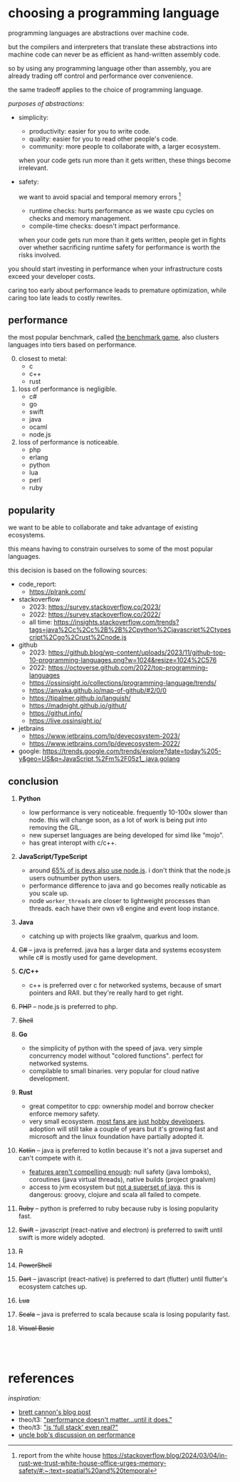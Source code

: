# choosing a programming language

programming languages are abstractions over machine code.

but the compilers and interpreters that translate these abstractions into machine code can never be as efficient as hand-written assembly code.

so by using any programming language other than assembly, you are already trading off control and performance over convenience.

the same tradeoff applies to the choice of programming language.

_purposes of abstractions:_

- simplicity:

     - productivity: easier for you to write code.
     - quality: easier for you to read other people's code.
     - community: more people to collaborate with, a larger ecosystem.

     when your code gets run more than it gets written, these things become irrelevant.

- safety:

     we want to avoid spacial and temporal memory errors [^mem]

     - runtime checks: hurts performance as we waste cpu cycles on checks and memory management.
     - compile-time checks: doesn't impact performance.
  
     when your code gets run more than it gets written, people get in fights over whether sacrificing runtime safety for performance is worth the risks involved.

you should start investing in performance when your infrastructure costs exceed your developer costs.

caring too early about performance leads to premature optimization, while caring too late leads to costly rewrites.

## performance

the most popular benchmark, called [the benchmark game](https://benchmarksgame-team.pages.debian.net/benchmarksgame/box-plot-summary-charts.html), also clusters languages into tiers based on performance.

0. closest to metal:
      - c
      - c++
      - rust
1. loss of performance is negligible.
      - c#
      - go
      - swift
      - java
      - ocaml
      - node.js
2. loss of performance is noticeable.
      - php
      - erlang
      - python
      - lua
      - perl
      - ruby

## popularity

we want to be able to collaborate and take advantage of existing ecosystems.

this means having to constrain ourselves to some of the most popular languages.

this decision is based on the following sources:

- code_report:
     - https://plrank.com/
- stackoverflow
     - 2023: https://survey.stackoverflow.co/2023/
     - 2022: https://survey.stackoverflow.co/2022/
     - all time: https://insights.stackoverflow.com/trends?tags=java%2Cc%2Cc%2B%2B%2Cpython%2Cjavascript%2Ctypescript%2Cgo%2Crust%2Cnode.js
- github
     - 2023: https://github.blog/wp-content/uploads/2023/11/github-top-10-programming-languages.png?w=1024&resize=1024%2C576
     - 2022: https://octoverse.github.com/2022/top-programming-languages
     - https://ossinsight.io/collections/programming-language/trends/
     - https://anvaka.github.io/map-of-github/#2/0/0
     - https://tjpalmer.github.io/languish/
     - https://madnight.github.io/githut/
     - https://githut.info/
     - https://live.ossinsight.io/
- jetbrains
     - https://www.jetbrains.com/lp/devecosystem-2023/
     - https://www.jetbrains.com/lp/devecosystem-2022/
- google: https://trends.google.com/trends/explore?date=today%205-y&geo=US&q=JavaScript,%2Fm%2F05z1_,java,golang

## conclusion

1. **Python**

      - low performance is very noticeable. frequently 10-100x slower than node. this will change soon, as a lot of work is being put into removing the GIL.
      - new superset languages are being developed for simd like “mojo”.
      - has great interopt with c/c++.

2. **JavaScript/TypeScript**

      - around [65% of js devs also use node.js](https://2022.stateofjs.com/en-US/usage/#what_do_you_use_js_for). i don't think that the node.js users outnumber python users.
      - performance difference to java and go becomes really noticable as you scale up.
      - node `worker_threads` are closer to lightweight processes than threads. each have their own v8 engine and event loop instance.

3. **Java**

      - catching up with projects like graalvm, quarkus and loom.

4. ~~C#~~ – java is preferred. java has a larger data and systems ecosystem while c# is mostly used for game development.

5. **C/C++**

      - c++ is preferred over c for networked systems, because of smart pointers and RAII. but they're really hard to get right.

6. ~~PHP~~ – node.js is preferred to php.
7. ~~Shell~~

8. **Go**

      - the simplicity of python with the speed of java. very simple concurrency model without "colored functions". perfect for networked systems.
      - compilable to small binaries. very popular for cloud native development.

9. **Rust**

      - great competitor to cpp: ownership model and borrow checker enforce memory safety.
      - very small ecosystem. [most fans are just hobby developers](https://blog.jetbrains.com/rust/2023/01/18/rust-deveco-2022-discover-recent-trends/#work-or-hobby?). adoption will still take a couple of years but it's growing fast and microsoft and the linux foundation have partially adopted it.

10. ~~Kotlin~~ – java is preferred to kotlin because it's not a java superset and can't compete with it.
       - [features aren't compelling enough](https://kotlinlang.org/docs/comparison-to-java.html): null safety (java lomboks), coroutines (java virtual threads), native builds (project graalvm)
       - access to jvm ecosystem but [not a superset of java](https://www.reddit.com/r/java/comments/ndwz92/can_i_get_some_reasons_to_use_java_instead_of). this is dangerous: groovy, clojure and scala all failed to compete.
11. ~~Ruby~~ – python is preferred to ruby because ruby is losing popularity fast.
12. ~~Swift~~ – javascript (react-native and electron) is preferred to swift until swift is more widely adopted.
13. ~~R~~
14. ~~PowerShell~~
15. ~~Dart~~ – javascript (react-native) is preferred to dart (flutter) until flutter's ecosystem catches up.
16. ~~Lua~~
17. ~~Scala~~ – java is preferred to scala because scala is losing popularity fast.
18. ~~Visual Basic~~

<br><br>

# references

_inspiration:_

- [brett cannon's blog post](https://snarky.ca/programming-language-selection-is-a-form-of-premature-optimization/)
- theo/t3: ["performance doesn't matter...until it does."](https://www.youtube.com/watch?v=2Z4fZtSKlcE)
- theo/t3: ["is 'full stack' even real?"](https://youtu.be/rAjd8z-Fx5A)
- [uncle bob's discussion on performance](https://github.com/unclebob/cmuratori-discussion/blob/main/cleancodeqa.md)

[^mem]: report from the white house https://stackoverflow.blog/2024/03/04/in-rust-we-trust-white-house-office-urges-memory-safety/#:~:text=spatial%20and%20temporal
